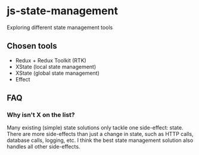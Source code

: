 # js-state-management
Exploring different state management tools

## Chosen tools
- Redux + Redux Toolkit (RTK)
- XState (local state management)
- XState (global state management)
- Effect

## FAQ

### Why isn't X on the list?

Many existing (simple) state solutions only tackle one side-effect: state. There are more side-effects than just a change in state, such as HTTP calls, database calls, logging, etc. I think the best state management solution also handles all other side-effects.
